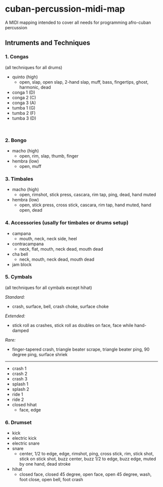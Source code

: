 # cuban-percussion-midi-map
A MIDI mapping intended to cover all needs for programming afro-cuban percussion

## Intruments and Techniques

### 1. Congas 
(all techniques for all drums)
- quinto (high)
  - open, slap, open slap, 2-hand slap, muff, bass, fingertips, ghost, harmonic, dead
- conga 1 (D)
- conga 2 (C)
- conga 3 (A)
- tumba 1 (G)
- tumba 2 (F)
- tumba 3 (D)
  
 <br>
 
### 2. Bongo
- macho (high)
  - open, rim, slap, thumb, finger
- hembra (low)
  - open, muff

### 3. Timbales
- macho (high)
  - open, rimshot, stick press, cascara, rim tap, ping, dead, hand muted
- hembra (low)
  - open, stick press, cross stick, cascara, rim tap, hand muted, hand open, dead
### 4. Accessories (usally for timbales or drums setup)
- campana
  - mouth, neck, neck side, heel
- contracampana
  - neck, flat, mouth, neck dead, mouth dead
- cha bell
  - neck, mouth, neck dead, mouth dead
- jam block
### 5. Cymbals 
(all techniques for all cymbals except hihat)

 _Standard:_
- crash, surface, bell, crash choke, surface choke

_Extended:_
- stick roll as crashes, stick roll as doubles on face, face while hand-damped

_Rare:_
- finger-tapered crash, triangle beater scrape, triangle beater ping, 90 degree ping, surface shriek
***
- crash 1
- crash 2
- crash 3
- splash 1
- splash 2
- ride 1
- ride 2
- closed hihat
  - face, edge
### 6. Drumset
- kick
- electric kick
- electric snare
- snare
  - center, 1/2 to edge, edge, rimshot, ping, cross stick, rim, stick shot, stick on stick shot, buzz center, buzz 1/2 to edge, buzz edge, muted by one hand, dead stroke
- hihat
  - closed face, closed 45 degree, open face, open 45 degree, wash, foot close, open bell, foot crash
